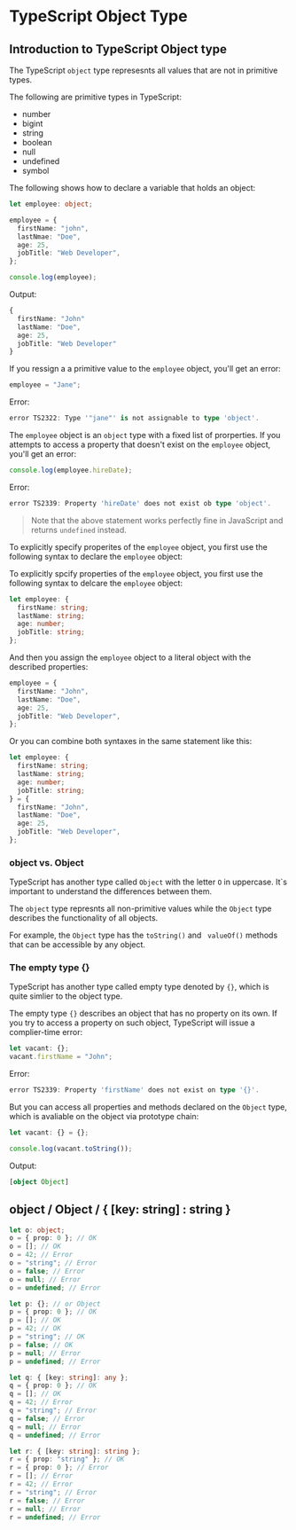 # TypeScript Object Type

## Introduction to TypeScript Object type

The TypeScript `object` type represesnts all values that are not in primitive types.

The following are primitive types in TypeScript:

- number
- bigint
- string
- boolean
- null
- undefined
- symbol

The following shows how to declare a variable that holds an object:

```ts
let employee: object;

employee = {
  firstName: "john",
  lastNmae: "Doe",
  age: 25,
  jobTitle: "Web Developer",
};

console.log(employee);
```

Output:

```ts
{
  firstName: "John"
  lastName: "Doe",
  age: 25,
  jobTitle: "Web Developer"
}
```

If you ressign a a primitive value to the `employee` object, you'll get an error:

```ts
employee = "Jane";
```

Error:

```ts
error TS2322: Type '"jane"' is not assignable to type 'object'.
```

The `employee` object is an `object` type with a fixed list of prorperties. If you attempts to access a property that doesn't exist on the `employee` object, you'll get an error:

```ts
console.log(employee.hireDate);
```

Error:

```ts
error TS2339: Property 'hireDate' does not exist ob type 'object'.
```

> Note that the above statement works perfectly fine in JavaScript and returns `undefined` instead.

To explicitly specify properites of the `employee` object, you first use the following syntax to declare the `employee` object:

To explicitly spcify properties of the `employee` object, you first use the following syntax to delcare the `employee` object:

```ts
let employee: {
  firstName: string;
  lastName: string;
  age: number;
  jobTitle: string;
};
```

And then you assign the `employee` object to a literal object with the described properties:

```ts
employee = {
  firstName: "John",
  lastName: "Doe",
  age: 25,
  jobTitle: "Web Developer",
};
```

Or you can combine both syntaxes in the same statement like this:

```ts
let employee: {
  firstName: string;
  lastName: string;
  age: number;
  jobTitle: string;
} = {
  firstName: "John",
  lastName: "Doe",
  age: 25,
  jobTitle: "Web Developer",
};
```

### object vs. Object

TypeScript has another type called `Object` with the letter `O` in uppercase. It`s important to understand the differences between them.

The `object` type represnts all non-primitive values while the `Object` type describes the functionality of all objects.

For example, the `Object` type has the `toString()` and ` valueOf()` methods that can be accessible by any object.

### The empty type {}

TypeScript has another type called empty type denoted by `{}`, which is quite simlier to the object type.

The empty type `{}` describes an object that has no property on its own. If you try to access a property on such object, TypeScript will issue a complier-time error:

```ts
let vacant: {};
vacant.firstName = "John";
```

Error:

```ts
error TS2339: Property 'firstName' does not exist on type '{}'.
```

But you can access all properties and methods declared on the `Object` type, which is avaliable on the object via prototype chain:

```ts
let vacant: {} = {};

console.log(vacant.toString());
```

Output:

```ts
[object Object]
```

## object / Object / { [key: string] : string }

```ts
let o: object;
o = { prop: 0 }; // OK
o = []; // OK
o = 42; // Error
o = "string"; // Error
o = false; // Error
o = null; // Error
o = undefined; // Error

let p: {}; // or Object
p = { prop: 0 }; // OK
p = []; // OK
p = 42; // OK
p = "string"; // OK
p = false; // OK
p = null; // Error
p = undefined; // Error

let q: { [key: string]: any };
q = { prop: 0 }; // OK
q = []; // OK
q = 42; // Error
q = "string"; // Error
q = false; // Error
q = null; // Error
q = undefined; // Error

let r: { [key: string]: string };
r = { prop: "string" }; // OK
r = { prop: 0 }; // Error
r = []; // Error
r = 42; // Error
r = "string"; // Error
r = false; // Error
r = null; // Error
r = undefined; // Error
```
